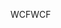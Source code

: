 <span data-ttu-id="ebb43-101">WCF</span><span class="sxs-lookup"><span data-stu-id="ebb43-101">WCF</span></span>